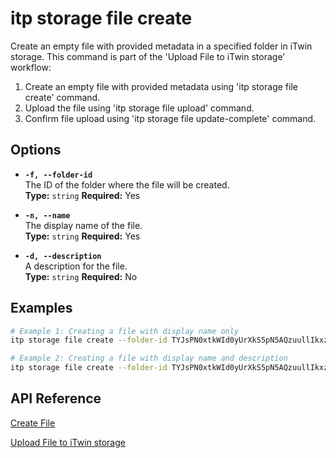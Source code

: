 # itp storage file create

Create an empty file with provided metadata in a specified folder in iTwin storage. This command is part of the 'Upload File to iTwin storage' workflow:
1) Create an empty file with provided metadata using 'itp storage file create' command.
2) Upload the file using 'itp storage file upload' command.
3) Confirm file upload using 'itp storage file update-complete' command.

## Options

- **`-f, --folder-id`**  
  The ID of the folder where the file will be created.  
  **Type:** `string` **Required:** Yes

- **`-n, --name`**  
  The display name of the file.  
  **Type:** `string` **Required:** Yes

- **`-d, --description`**  
  A description for the file.  
  **Type:** `string` **Required:** No

## Examples

```bash
# Example 1: Creating a file with display name only
itp storage file create --folder-id TYJsPN0xtkWId0yUrXkS5pN5AQzuullIkxz5aDnDJSI --name design.dwg

# Example 2: Creating a file with display name and description
itp storage file create --folder-id TYJsPN0xtkWId0yUrXkS5pN5AQzuullIkxz5aDnDJSI --name model.ifc --description "Model file for the building design"
```

## API Reference

[Create File](https://developer.bentley.com/apis/storage/operations/create-file/)

[Upload File to iTwin storage](/docs/workflows/itwin-upload-files-storage)